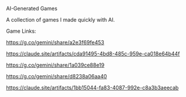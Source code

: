 AI-Generated Games

A collection of games I made quickly with AI.

Game Links:

https://g.co/gemini/share/a2e3f69fe453

https://claude.site/artifacts/cda91495-4bd8-485c-959e-ca018e64b44f

https://g.co/gemini/share/1a039ce88e19

https://g.co/gemini/share/d8238a06aa40

https://claude.site/artifacts/1bb15044-fa83-4087-992e-c8a3b3aeecab
